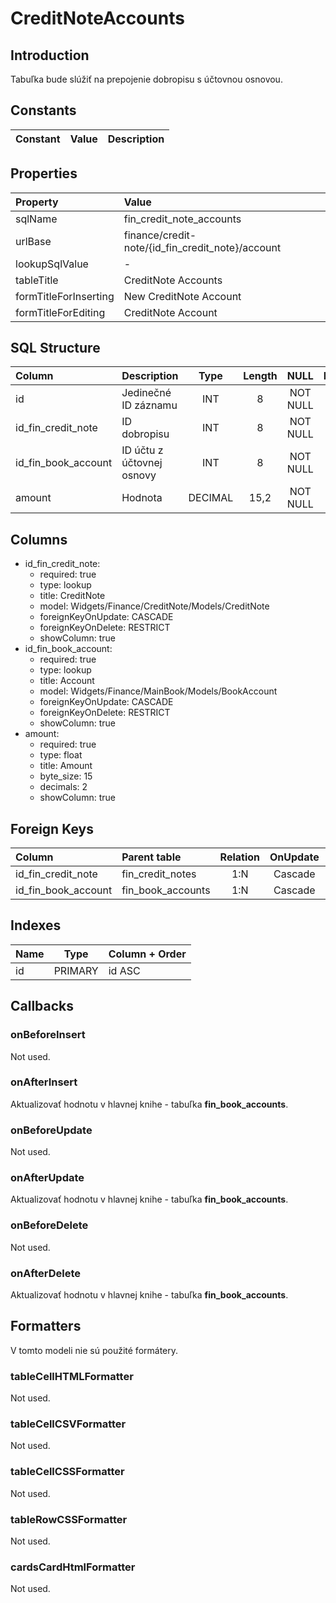 # CreditNoteAccounts

## Introduction

Tabuľka bude slúžiť na prepojenie dobropisu s účtovnou osnovou.

## Constants

| Constant | Value | Description |
| - | - | - |

## Properties

| Property              | Value                                            |
| :-------------------- | :----------------------------------------------- |
| sqlName               | fin_credit_note_accounts                         |
| urlBase               | finance/credit-note/{id_fin_credit_note}/account |
| lookupSqlValue        | -                                                |
| tableTitle            | CreditNote Accounts                              |
| formTitleForInserting | New CreditNote Account                           |
| formTitleForEditing   | CreditNote Account                               |

## SQL Structure

| Column              | Description               |  Type   | Length |   NULL   | Default |
| :------------------ | :------------------------ | :-----: | :----: | :------: | :------ |
| id                  | Jedinečné ID záznamu      |   INT   |   8    | NOT NULL |         |
| id_fin_credit_note  | ID dobropisu              |   INT   |   8    | NOT NULL |         |
| id_fin_book_account | ID účtu z účtovnej osnovy |   INT   |   8    | NOT NULL |         |
| amount              | Hodnota                   | DECIMAL |  15,2  | NOT NULL |         |

## Columns

* id_fin_credit_note:
    * required: true
    * type: lookup
    * title: CreditNote
    * model: Widgets/Finance/CreditNote/Models/CreditNote
    * foreignKeyOnUpdate: CASCADE
    * foreignKeyOnDelete: RESTRICT
    * showColumn: true
* id_fin_book_account:
    * required: true
    * type: lookup
    * title: Account
    * model: Widgets/Finance/MainBook/Models/BookAccount
    * foreignKeyOnUpdate: CASCADE
    * foreignKeyOnDelete: RESTRICT
    * showColumn: true
* amount:
    * required: true
    * type: float
    * title: Amount
    * byte_size: 15
    * decimals: 2
    * showColumn: true

## Foreign Keys

| Column              | Parent table      | Relation | OnUpdate | OnDelete |
| :------------------ | :---------------- | :------: | :------: | :------: |
| id_fin_credit_note  | fin_credit_notes  |   1:N    | Cascade  | Restrict |
| id_fin_book_account | fin_book_accounts |   1:N    | Cascade  | Restrict |

## Indexes

| Name | Type    | Column + Order |
| ---- | ------- | -------------- |
| id   | PRIMARY | id ASC         |

## Callbacks

### onBeforeInsert

Not used.

### onAfterInsert

Aktualizovať hodnotu v hlavnej knihe - tabuľka **fin_book_accounts**.

### onBeforeUpdate

Not used.

### onAfterUpdate

Aktualizovať hodnotu v hlavnej knihe - tabuľka **fin_book_accounts**.

### onBeforeDelete

Not used.

### onAfterDelete

Aktualizovať hodnotu v hlavnej knihe - tabuľka **fin_book_accounts**.

## Formatters

V tomto modeli nie sú použité formátery.

### tableCellHTMLFormatter

Not used.

### tableCellCSVFormatter

Not used.

### tableCellCSSFormatter

Not used.

### tableRowCSSFormatter

Not used.

### cardsCardHtmlFormatter

Not used.
